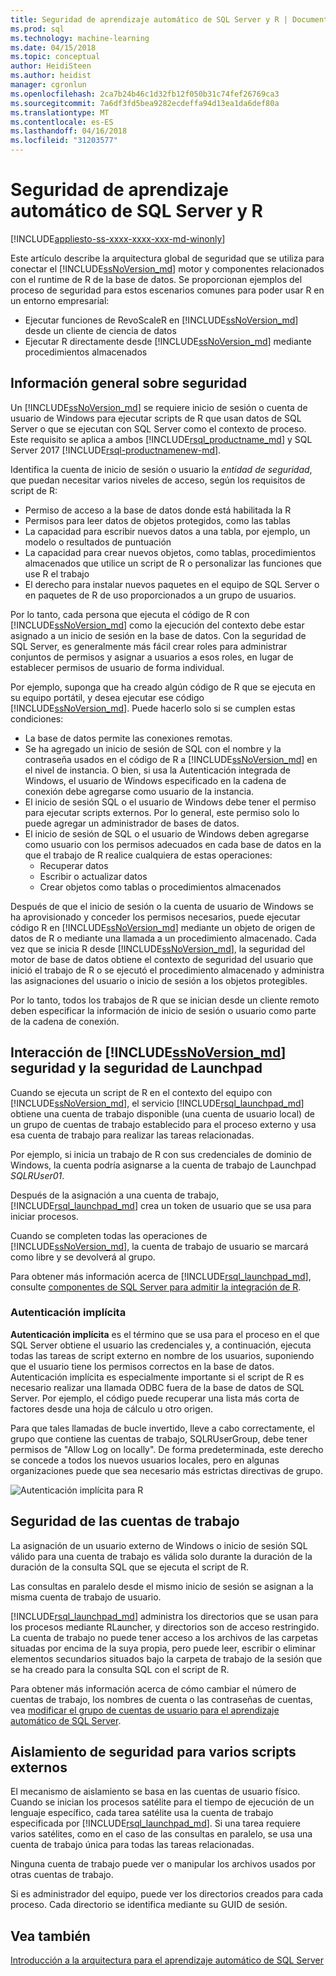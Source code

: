 ```yaml
---
title: Seguridad de aprendizaje automático de SQL Server y R | Documentos de Microsoft
ms.prod: sql
ms.technology: machine-learning
ms.date: 04/15/2018
ms.topic: conceptual
author: HeidiSteen
ms.author: heidist
manager: cgronlun
ms.openlocfilehash: 2ca7b24b46c1d32fb12f050b31c74fef26769ca3
ms.sourcegitcommit: 7a6df3fd5bea9282ecdeffa94d13ea1da6def80a
ms.translationtype: MT
ms.contentlocale: es-ES
ms.lasthandoff: 04/16/2018
ms.locfileid: "31203577"
---
```

# <a name="security-for-sql-server-machine-learning-and-r"></a>Seguridad de aprendizaje automático de SQL Server y R
[!INCLUDE[appliesto-ss-xxxx-xxxx-xxx-md-winonly](../../includes/appliesto-ss-xxxx-xxxx-xxx-md-winonly.md)]

Este artículo describe la arquitectura global de seguridad que se utiliza para conectar el [!INCLUDE[ssNoVersion_md](../../includes/ssnoversion-md.md)] motor y componentes relacionados con el runtime de R de la base de datos. Se proporcionan ejemplos del proceso de seguridad para estos escenarios comunes para poder usar R en un entorno empresarial:

+ Ejecutar funciones de RevoScaleR en [!INCLUDE[ssNoVersion_md](../../includes/ssnoversion-md.md)] desde un cliente de ciencia de datos
+ Ejecutar R directamente desde [!INCLUDE[ssNoVersion_md](../../includes/ssnoversion-md.md)] mediante procedimientos almacenados

## <a name="security-overview"></a>Información general sobre seguridad

Un [!INCLUDE[ssNoVersion_md](../../includes/ssnoversion-md.md)] se requiere inicio de sesión o cuenta de usuario de Windows para ejecutar scripts de R que usan datos de SQL Server o que se ejecutan con SQL Server como el contexto de proceso. Este requisito se aplica a ambos [!INCLUDE[rsql_productname_md](../../includes/rsql-productname-md.md)] y SQL Server 2017 [!INCLUDE[rsql-productnamenew-md](../../includes/rsql-productnamenew-md.md)].

Identifica la cuenta de inicio de sesión o usuario la *entidad de seguridad*, que puedan necesitar varios niveles de acceso, según los requisitos de script de R:

+ Permiso de acceso a la base de datos donde está habilitada la R
+ Permisos para leer datos de objetos protegidos, como las tablas
+ La capacidad para escribir nuevos datos a una tabla, por ejemplo, un modelo o resultados de puntuación
+ La capacidad para crear nuevos objetos, como tablas, procedimientos almacenados que utilice un script de R o personalizar las funciones que use R el trabajo
+ El derecho para instalar nuevos paquetes en el equipo de SQL Server o en paquetes de R de uso proporcionados a un grupo de usuarios. 

Por lo tanto, cada persona que ejecuta el código de R con [!INCLUDE[ssNoVersion_md](../../includes/ssnoversion-md.md)] como la ejecución del contexto debe estar asignado a un inicio de sesión en la base de datos. Con la seguridad de SQL Server, es generalmente más fácil crear roles para administrar conjuntos de permisos y asignar a usuarios a esos roles, en lugar de establecer permisos de usuario de forma individual. 

Por ejemplo, suponga que ha creado algún código de R que se ejecuta en su equipo portátil, y desea ejecutar ese código [!INCLUDE[ssNoVersion_md](../../includes/ssnoversion-md.md)]. Puede hacerlo solo si se cumplen estas condiciones:

+ La base de datos permite las conexiones remotas.
+ Se ha agregado un inicio de sesión de SQL con el nombre y la contraseña usados en el código de R a [!INCLUDE[ssNoVersion_md](../../includes/ssnoversion-md.md)] en el nivel de instancia. O bien, si usa la Autenticación integrada de Windows, el usuario de Windows especificado en la cadena de conexión debe agregarse como usuario de la instancia.
+ El inicio de sesión SQL o el usuario de Windows debe tener el permiso para ejecutar scripts externos. Por lo general, este permiso solo lo puede agregar un administrador de bases de datos.
+ El inicio de sesión de SQL o el usuario de Windows deben agregarse como usuario con los permisos adecuados en cada base de datos en la que el trabajo de R realice cualquiera de estas operaciones:
    + Recuperar datos
    + Escribir o actualizar datos 
    + Crear objetos como tablas o procedimientos almacenados

Después de que el inicio de sesión o la cuenta de usuario de Windows se ha aprovisionado y conceder los permisos necesarios, puede ejecutar código R en [!INCLUDE[ssNoVersion_md](../../includes/ssnoversion-md.md)] mediante un objeto de origen de datos de R o mediante una llamada a un procedimiento almacenado. Cada vez que se inicia R desde [!INCLUDE[ssNoVersion_md](../../includes/ssnoversion-md.md)], la seguridad del motor de base de datos obtiene el contexto de seguridad del usuario que inició el trabajo de R o se ejecutó el procedimiento almacenado y administra las asignaciones del usuario o inicio de sesión a los objetos protegibles. 

Por lo tanto, todos los trabajos de R que se inician desde un cliente remoto deben especificar la información de inicio de sesión o usuario como parte de la cadena de conexión.

## <a name="interaction-of-includessnoversionmdincludesssnoversion-mdmd-security-and-launchpad-security"></a>Interacción de [!INCLUDE[ssNoVersion_md](../../includes/ssnoversion-md.md)] seguridad y la seguridad de Launchpad

Cuando se ejecuta un script de R en el contexto del equipo con [!INCLUDE[ssNoVersion_md](../../includes/ssnoversion-md.md)], el servicio [!INCLUDE[rsql_launchpad_md](../../includes/rsql-launchpad-md.md)] obtiene una cuenta de trabajo disponible (una cuenta de usuario local) de un grupo de cuentas de trabajo establecido para el proceso externo y usa esa cuenta de trabajo para realizar las tareas relacionadas. 

Por ejemplo, si inicia un trabajo de R con sus credenciales de dominio de Windows, la cuenta podría asignarse a la cuenta de trabajo de Launchpad *SQLRUser01*.

Después de la asignación a una cuenta de trabajo, [!INCLUDE[rsql_launchpad_md](../../includes/rsql-launchpad-md.md)] crea un token de usuario que se usa para iniciar procesos. 

Cuando se completen todas las operaciones de [!INCLUDE[ssNoVersion_md](../../includes/ssnoversion-md.md)], la cuenta de trabajo de usuario se marcará como libre y se devolverá al grupo.

Para obtener más información acerca de [!INCLUDE[rsql_launchpad_md](../../includes/rsql-launchpad-md.md)], consulte [componentes de SQL Server para admitir la integración de R](../../advanced-analytics/r/new-components-in-sql-server-to-support-r.md).

### <a name="implied-authentication"></a>Autenticación implícita

**Autenticación implícita** es el término que se usa para el proceso en el que SQL Server obtiene el usuario las credenciales y, a continuación, ejecuta todas las tareas de script externo en nombre de los usuarios, suponiendo que el usuario tiene los permisos correctos en la base de datos. Autenticación implícita es especialmente importante si el script de R es necesario realizar una llamada ODBC fuera de la base de datos de SQL Server. Por ejemplo, el código puede recuperar una lista más corta de factores desde una hoja de cálculo u otro origen.

Para que tales llamadas de bucle invertido, lleve a cabo correctamente, el grupo que contiene las cuentas de trabajo, SQLRUserGroup, debe tener permisos de "Allow Log on locally". De forma predeterminada, este derecho se concede a todos los nuevos usuarios locales, pero en algunas organizaciones puede que sea necesario más estrictas directivas de grupo.

![Autenticación implícita para R](media/implied-auth-rsql.png)

## <a name="security-of-worker-accounts"></a>Seguridad de las cuentas de trabajo

La asignación de un usuario externo de Windows o inicio de sesión SQL válido para una cuenta de trabajo es válida solo durante la duración de la duración de la consulta SQL que se ejecuta el script de R.

Las consultas en paralelo desde el mismo inicio de sesión se asignan a la misma cuenta de trabajo de usuario.

[!INCLUDE[rsql_launchpad_md](../../includes/rsql-launchpad-md.md)] administra los directorios que se usan para los procesos mediante RLauncher, y directorios son de acceso restringido. La cuenta de trabajo no puede tener acceso a los archivos de las carpetas situadas por encima de la suya propia, pero puede leer, escribir o eliminar elementos secundarios situados bajo la carpeta de trabajo de la sesión que se ha creado para la consulta SQL con el script de R.

Para obtener más información acerca de cómo cambiar el número de cuentas de trabajo, los nombres de cuenta o las contraseñas de cuentas, vea [modificar el grupo de cuentas de usuario para el aprendizaje automático de SQL Server](../../advanced-analytics/r/modify-the-user-account-pool-for-sql-server-r-services.md).

## <a name="security-isolation-for-multiple-external-scripts"></a>Aislamiento de seguridad para varios scripts externos

El mecanismo de aislamiento se basa en las cuentas de usuario físico. Cuando se inician los procesos satélite para el tiempo de ejecución de un lenguaje específico, cada tarea satélite usa la cuenta de trabajo especificada por [!INCLUDE[rsql_launchpad_md](../../includes/rsql-launchpad-md.md)]. Si una tarea requiere varios satélites, como en el caso de las consultas en paralelo, se usa una cuenta de trabajo única para todas las tareas relacionadas.

Ninguna cuenta de trabajo puede ver o manipular los archivos usados por otras cuentas de trabajo.
 
Si es administrador del equipo, puede ver los directorios creados para cada proceso. Cada directorio se identifica mediante su GUID de sesión.

## <a name="see-also"></a>Vea también

[Introducción a la arquitectura para el aprendizaje automático de SQL Server](../../advanced-analytics/r/architecture-overview-sql-server-r.md)
